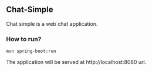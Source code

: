 ## Chat-Simple

Chat simple is a web chat application. 

### How to run?
```
mvn spring-boot:run
```

The application will be served at http://localhost:8080 url.